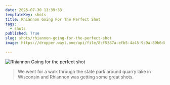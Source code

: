 ```yaml
---
date: 2025-07-30 13:39:33
templateKey: shots
title: Rhiannon Going For The Perfect Shot
tags:
  - shots
published: True
slug: shots/rhiannon-going-for-the-perfect-shot
image: https://dropper.wayl.one/api/file/8cf5387a-efb5-4a45-9c9a-89b6d0218f94.png

---
```


![Rhiannon Going for the perfect shot](https://dropper.wayl.one/api/file/8cf5387a-efb5-4a45-9c9a-89b6d0218f94.png)

> We went for a walk through the state park around quarry lake in Wisconsin and Rhiannon was getting some great shots.
